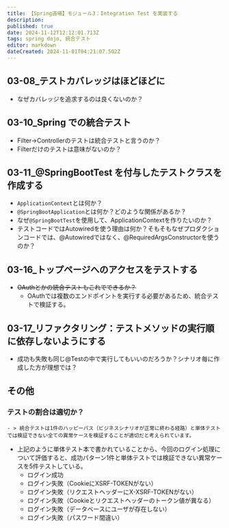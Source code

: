 ```yaml
---
title: 【Spring道場】モジュール3：Integration Test を実装する
description: 
published: true
date: 2024-11-12T12:12:01.713Z
tags: spring dojo, 統合テスト
editor: markdown
dateCreated: 2024-11-01T04:21:07.502Z
---
```


## 03-08_テストカバレッジはほどほどに
- なぜカバレッジを追求するのは良くないのか？

## 03-10_Spring での統合テスト
- Filter→Controllerのテストは統合テストと言うのか？
- Filterだけのテストは意味がないのか？

## 03-11_@SpringBootTest を付与したテストクラスを作成する
- `ApplicationContext`とは何か？
- `@SpringBootApplication`とは何か？どのような関係があるか？
- なぜ`@SpringBootTest`を使用して、ApplicationContextを作りたいのか？
- テストコードではAutowiredを使う理由は何か？そもそもなぜプロダクションコードでは、@Autowiredではなく、@RequiredArgsConstructorを使うのか？

## 03-16_トップページへのアクセスをテストする
- ~~OAuthとかの統合テストもこれでできるか？~~
	- OAuthでは複数のエンドポイントを実行する必要があるため、統合テストで検証する。

## 03-17_リファクタリング：テストメソッドの実行順に依存しないようにする
- 成功も失敗も同じ@Testの中で実行してもいいのだろうか？シナリオ毎に作成した方が理想では？

## その他
### テストの割合は適切か？
	- > 統合テストは1件のハッピーパス（ビジネスシナリオが正常に終わる経路）と単体テストでは検証できない全ての異常ケースを検証することが適切だと考えられています。
  - 上記のように単体テスト本で書かれていることから、今回のログイン処理について評価すると、成功パターン1件と単体テストでは検証できない異常ケースを5件テストしている。
  	- ログイン成功
  	- ログイン失敗（CookieにXSRF-TOKENがない）
    - ログイン失敗（リクエストヘッダーにX-XSRF-TOKENがない）
    - ログイン失敗（Cookieとリクエストヘッダーのトークン値が異なる）
    - ログイン失敗（データベースにユーザが存在しない）
    - ログイン失敗（パスワード間違い）